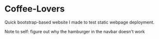 # Coffee-Lovers
Quick bootstrap-based website I made to test static webpage deployment.

Note to self: figure out why the hamburger in the navbar doesn't work
